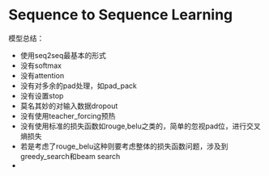 #  Sequence to Sequence Learning
模型总结：
+ 使用seq2seq最基本的形式
+ 没有softmax
+ 没有attention
+ 没有对多余的pad处理，如pad_pack
+ 没有设置stop
+ 莫名其妙的对输入数据dropout
+ 没有使用teacher_forcing预热
+ 没有使用标准的损失函数如rouge,belu之类的，简单的忽视pad位，进行交叉熵损失
+ 若是考虑了rouge_belu这种则要考虑整体的损失函数问题，涉及到greedy_search和beam search
+ 

